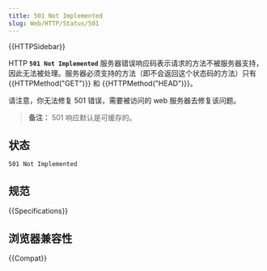 ```yaml
---
title: 501 Not Implemented
slug: Web/HTTP/Status/501
---
```


{{HTTPSidebar}}

HTTP **`501 Not Implemented`** 服务器错误响应码表示请求的方法不被服务器支持，因此无法被处理。服务器必须支持的方法（即不会返回这个状态码的方法）只有 {{HTTPMethod("GET")}} 和 {{HTTPMethod("HEAD")}}。

请注意，你无法修复 501 错误，需要被访问的 web 服务器去修复该问题。

> **备注：** 501 响应默认是可缓存的。

## 状态

```plain
501 Not Implemented
```

## 规范

{{Specifications}}

## 浏览器兼容性

{{Compat}}
